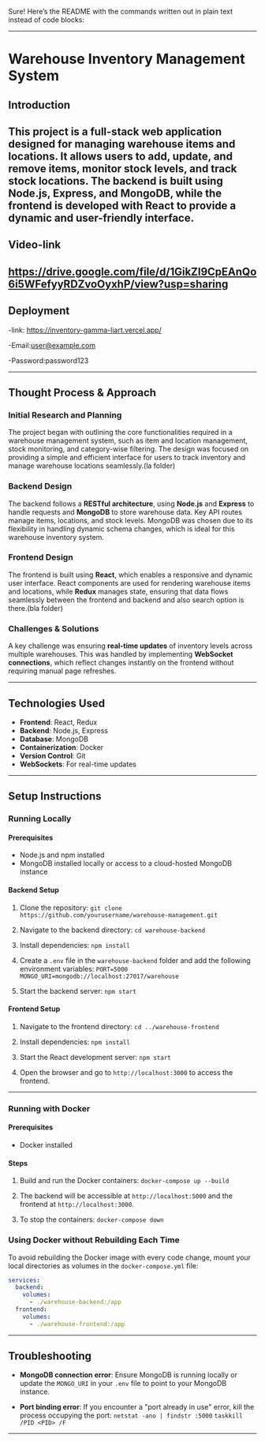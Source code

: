 Sure! Here’s the README with the commands written out in plain text instead of code blocks:

---

# **Warehouse Inventory Management System**

## **Introduction**

This project is a full-stack web application designed for managing warehouse items and locations. It allows users to add, update, and remove items, monitor stock levels, and track stock locations. The backend is built using **Node.js**, **Express**, and **MongoDB**, while the frontend is developed with **React** to provide a dynamic and user-friendly interface.
---
## **Video-link**
https://drive.google.com/file/d/1GikZI9CpEAnQo6i5WFefyyRDZvoOyxhP/view?usp=sharing
---
## **Deployment**

-link: https://inventory-gamma-liart.vercel.app/

-Email:user@example.com

-Password:password123

---

## **Thought Process & Approach**

### **Initial Research and Planning**
The project began with outlining the core functionalities required in a warehouse management system, such as item and location management, stock monitoring, and category-wise filtering. The design was focused on providing a simple and efficient interface for users to track inventory and manage warehouse locations seamlessly.(la folder)

### **Backend Design**
The backend follows a **RESTful architecture**, using **Node.js** and **Express** to handle requests and **MongoDB** to store warehouse data. Key API routes manage items, locations, and stock levels. MongoDB was chosen due to its flexibility in handling dynamic schema changes, which is ideal for this warehouse inventory system.

### **Frontend Design**
The frontend is built using **React**, which enables a responsive and dynamic user interface. React components are used for rendering warehouse items and locations, while **Redux** manages state, ensuring that data flows seamlessly between the frontend and backend and also search option is there.(bla folder)

### **Challenges & Solutions**
A key challenge was ensuring **real-time updates** of inventory levels across multiple warehouses. This was handled by implementing **WebSocket connections**, which reflect changes instantly on the frontend without requiring manual page refreshes.

---

## **Technologies Used**
- **Frontend**: React, Redux
- **Backend**: Node.js, Express
- **Database**: MongoDB
- **Containerization**: Docker
- **Version Control**: Git
- **WebSockets**: For real-time updates

---

## **Setup Instructions**

### **Running Locally**

#### **Prerequisites**
- Node.js and npm installed
- MongoDB installed locally or access to a cloud-hosted MongoDB instance

#### **Backend Setup**
1. Clone the repository:
   `git clone https://github.com/yourusername/warehouse-management.git`

2. Navigate to the backend directory:
   `cd warehouse-backend`

3. Install dependencies:
   `npm install`

4. Create a `.env` file in the `warehouse-backend` folder and add the following environment variables:
   `PORT=5000`
   `MONGO_URI=mongodb://localhost:27017/warehouse`

5. Start the backend server:
   `npm start`

#### **Frontend Setup**
1. Navigate to the frontend directory:
   `cd ../warehouse-frontend`

2. Install dependencies:
   `npm install`

3. Start the React development server:
   `npm start`

4. Open the browser and go to `http://localhost:3000` to access the frontend.

---

### **Running with Docker**

#### **Prerequisites**
- Docker installed

#### **Steps**
1. Build and run the Docker containers:
   `docker-compose up --build`

2. The backend will be accessible at `http://localhost:5000` and the frontend at `http://localhost:3000`.

3. To stop the containers:
   `docker-compose down`

### **Using Docker without Rebuilding Each Time**
To avoid rebuilding the Docker image with every code change, mount your local directories as volumes in the `docker-compose.yml` file:
```yaml
services:
  backend:
    volumes:
      - ./warehouse-backend:/app
  frontend:
    volumes:
      - ./warehouse-frontend:/app
```

---



## **Troubleshooting**

- **MongoDB connection error**: Ensure MongoDB is running locally or update the `MONGO_URI` in your `.env` file to point to your MongoDB instance.
  
- **Port binding error**: If you encounter a "port already in use" error, kill the process occupying the port:
  `netstat -ano | findstr :5000`
  `taskkill /PID <PID> /F`

---
